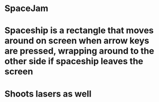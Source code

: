 # SpaceJam
# Spaceship is a rectangle that moves around on screen when arrow keys are pressed, wrapping around to the other side if spaceship leaves the screen
# Shoots lasers as well
